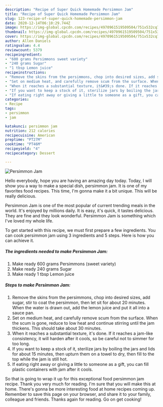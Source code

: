 ```yaml
---
description: "Recipe of Super Quick Homemade Persimmon Jam"
title: "Recipe of Super Quick Homemade Persimmon Jam"
slug: 123-recipe-of-super-quick-homemade-persimmon-jam
date: 2020-12-14T06:10:29.744Z
image: https://img-global.cpcdn.com/recipes/4970961519509504/751x532cq70/persimmon-jam-recipe-main-photo.jpg
thumbnail: https://img-global.cpcdn.com/recipes/4970961519509504/751x532cq70/persimmon-jam-recipe-main-photo.jpg
cover: https://img-global.cpcdn.com/recipes/4970961519509504/751x532cq70/persimmon-jam-recipe-main-photo.jpg
author: Allen Daniels
ratingvalue: 4.4
reviewcount: 5379
recipeingredient:
- "600 grams Persimmons sweet variety"
- "240 grams Sugar"
- "1 tbsp Lemon juice"
recipeinstructions:
- "Remove the skins from the persimmons, chop into desired sizes, add sugar, stir to coat the persimmon, then let sit for about 20 minutes. When the water is drawn out, add the lemon juice and put it all into a sauce pan."
- "Set on medium heat, and carefully remove scum from the surface. When the scum is gone, reduce to low heat and continue stirring until the jam thickens. This should take about 30 minutes."
- "When it reaches a substantial texture, it&#39;s done. If it reaches a jam-like consistency, it will harden after it cools, so be careful not to simmer for too long."
- "If you want to keep a stock of it, sterilize jars by boiling the jars and lids for about 15 minutes, then upturn them on a towel to dry, then fill to the top while the jam is still hot."
- "If eating right away or giving a little to someone as a gift, you can fill plastic containers with jam after it cools."
categories:
- Recipe
tags:
- persimmon
- jam

katakunci: persimmon jam 
nutrition: 212 calories
recipecuisine: American
preptime: "PT27M"
cooktime: "PT46M"
recipeyield: "4"
recipecategory: Dessert

---
```



![Persimmon Jam](https://img-global.cpcdn.com/recipes/4970961519509504/751x532cq70/persimmon-jam-recipe-main-photo.jpg)

Hello everybody, hope you are having an amazing day today. Today, I will show you a way to make a special dish, persimmon jam. It is one of my favorites food recipes. This time, I'm gonna make it a bit unique. This will be really delicious.



Persimmon Jam is one of the most popular of current trending meals in the world. It's enjoyed by millions daily. It is easy, it's quick, it tastes delicious. They are fine and they look wonderful. Persimmon Jam is something which I've loved my whole life.


To get started with this recipe, we must first prepare a few ingredients. You can cook persimmon jam using 3 ingredients and 5 steps. Here is how you can achieve it.

<!--inarticleads1-->

##### The ingredients needed to make Persimmon Jam:

1. Make ready 600 grams Persimmons (sweet variety)
1. Make ready 240 grams Sugar
1. Make ready 1 tbsp Lemon juice




<!--inarticleads2-->

##### Steps to make Persimmon Jam:

1. Remove the skins from the persimmons, chop into desired sizes, add sugar, stir to coat the persimmon, then let sit for about 20 minutes. When the water is drawn out, add the lemon juice and put it all into a sauce pan.
1. Set on medium heat, and carefully remove scum from the surface. When the scum is gone, reduce to low heat and continue stirring until the jam thickens. This should take about 30 minutes.
1. When it reaches a substantial texture, it&#39;s done. If it reaches a jam-like consistency, it will harden after it cools, so be careful not to simmer for too long.
1. If you want to keep a stock of it, sterilize jars by boiling the jars and lids for about 15 minutes, then upturn them on a towel to dry, then fill to the top while the jam is still hot.
1. If eating right away or giving a little to someone as a gift, you can fill plastic containers with jam after it cools.




So that is going to wrap it up for this exceptional food persimmon jam recipe. Thank you very much for reading. I'm sure that you will make this at home. There's gonna be more interesting food at home recipes coming up. Remember to save this page on your browser, and share it to your family, colleague and friends. Thanks again for reading. Go on get cooking!
